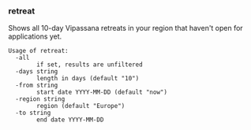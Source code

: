 ### retreat

Shows all 10-day Vipassana retreats in your region that haven't open for applications yet.
```
Usage of retreat:
  -all
    	if set, results are unfiltered
  -days string
    	length in days (default "10")
  -from string
    	start date YYYY-MM-DD (default "now")
  -region string
    	region (default "Europe")
  -to string
    	end date YYYY-MM-DD
```
